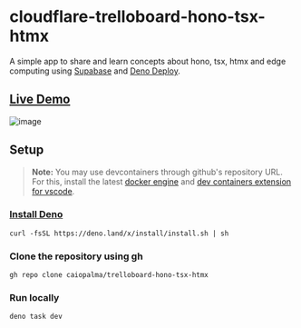 # cloudflare-trelloboard-hono-tsx-htmx
A simple app to share and learn concepts about hono, tsx, htmx and edge computing using [Supabase](https://supabase.com) and [Deno Deploy](https://deno.com/deploy).

## [Live Demo](https://github.com/caiopalma/trelloboard-hono-tsx-htmx/deployments)

![image](https://github.com/caiopalma/trelloboard-hono-tsx-htmx/assets/140276412/3e76028f-0610-42fb-ad28-2e3e9529bbe8)

## Setup

> **Note:**
> You may use devcontainers through github's repository URL.
> For this, install the latest [docker engine](https://docs.docker.com/engine/install/ubuntu/) and [dev containers extension for vscode](https://marketplace.visualstudio.com/items?itemName=ms-vscode-remote.remote-containers).

### [Install Deno](https://deno.land/manual@v1.36.4/getting_started/installation)
`curl -fsSL https://deno.land/x/install/install.sh | sh`

### Clone the repository using gh
`gh repo clone caiopalma/trelloboard-hono-tsx-htmx`

### Run locally
`deno task dev`

